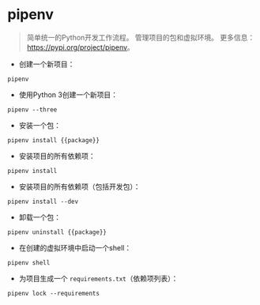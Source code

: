# pipenv

> 简单统一的Python开发工作流程。
> 管理项目的包和虚拟环境。
> 更多信息：<https://pypi.org/project/pipenv>。

- 创建一个新项目：

`pipenv`

- 使用Python 3创建一个新项目：

`pipenv --three`

- 安装一个包：

`pipenv install {{package}}`

- 安装项目的所有依赖项：

`pipenv install`

- 安装项目的所有依赖项（包括开发包）：

`pipenv install --dev`

- 卸载一个包：

`pipenv uninstall {{package}}`

- 在创建的虚拟环境中启动一个shell：

`pipenv shell`

- 为项目生成一个 `requirements.txt`（依赖项列表）：

`pipenv lock --requirements`